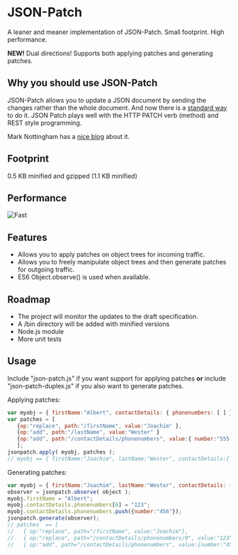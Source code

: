 JSON-Patch
==========

A leaner and meaner implementation of JSON-Patch. Small footprint. High performance.

**NEW!** Dual directions! Supports both applying patches and generating patches.

## Why you should use JSON-Patch

JSON-Patch allows you to update a JSON document by sending the changes rather than the whole document. 
And now there is a [standard way](http://tools.ietf.org/html/draft-ietf-appsawg-json-patch-10) to do it. 
JSON Patch plays well with the HTTP PATCH verb (method) and REST style programming.

Mark Nottingham has a [nice blog]( http://www.mnot.net/blog/2012/09/05/patch) about it.

## Footprint
0.5 KB minified and gzipped (1.1 KB minified)

## Performance
![Fast](http://www.rebelslounge.com/res/jsonpatch/chart3.png)


## Features
* Allows you to apply patches on object trees for incoming traffic.
* Allows you to freely manipulate object trees and then generate patches for outgoing traffic.
* ES6 Object.observe() is used when available.

## Roadmap

* The project will monitor the updates to the draft specification.
* A /bin directory will be added with minified versions
* Node.js module
* More unit tests

## Usage

Include "json-patch.js" if you want support for applying patches **or**
include "json-patch-duplex.js" if you also want to generate patches.

Applying patches:
```js
var myobj = { firstName:"Albert", contactDetails: { phonenumbers: [ ] } };
var patches = [
   {op:"replace", path:"/firstName", value:"Joachim" },
   {op:"add", path:"/lastName", value:"Wester" }
   {op:"add", path:"/contactDetails/phonenumbers", value:{ number:"555-123" }  }
   ];
jsonpatch.apply( myobj, patches );
// myobj == { firstName:"Joachim", lastName:"Wester", contactDetails:{ phoneNumbers[ {number:"555-123"} ] } };
```
Generating patches:
```js
var myobj = { firstName:"Joachim", lastName:"Wester", contactDetails: { phonenumbers: [ { number:"555-123" }] } };
observer = jsonpatch.observe( object );
myobj.firstName = "Albert";
myobj.contactDetails.phonenumbers[0] = "123";
myobj.contactDetails.phonenumbers.push({number:"456"});
jsonpatch.generate(observer);
// patches  == [
//   { op:"replace", path="/firstName", value:"Joachim"},
//   { op:"replace", path="/contactDetails/phonenumbers/0", value:"123"},
//   { op:"add", path="/contactDetails/phonenumbers", value:{number:"456"}}];
```

